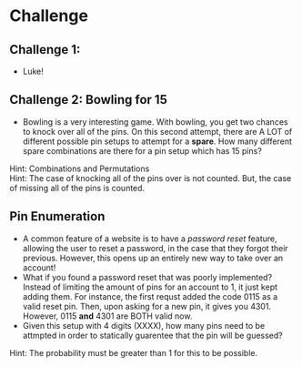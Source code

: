 # Challenge 

## Challenge 1: 
- Luke! 


## Challenge 2: Bowling for 15
- Bowling is a very interesting game. With bowling, you get two chances to knock over all of the pins. On this second attempt, there are A LOT of different possible pin setups to attempt for a **spare**. How many different spare combinations are there for a pin setup which has 15 pins?  

Hint: Combinations and Permutations   
Hint: The case of knocking all of the pins over is not counted. But, the case of missing all of the pins is counted. 

## Pin Enumeration 
- A common feature of a website is to have a *password reset* feature, allowing the user to reset a password, in the case that they forgot their previous. However, this opens up an entirely new way to take over an account! 
- What if you found a password reset that was poorly implemented? Instead of limiting the amount of pins for an account to 1, it just kept adding them. For instance, the first requst added the code 0115 as a valid reset pin. Then, upon asking for a new pin, it gives you 4301. However, 0115 **and** 4301 are BOTH valid now. 
- Given this setup with 4 digits (XXXX), how many pins need to be attmpted in order to statically guarentee that the pin will be guessed?  

Hint: The probability must be greater than 1 for this to be possible. 